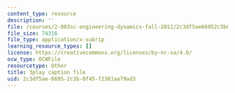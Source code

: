 ```yaml
---
content_type: resource
description: ''
file: /courses/2-003sc-engineering-dynamics-fall-2011/2c3df5ae66952c3b0f45f2381aa79ad3_QHTJK0v404U.srt
file_size: 74316
file_type: application/x-subrip
learning_resource_types: []
license: https://creativecommons.org/licenses/by-nc-sa/4.0/
ocw_type: OCWFile
resourcetype: Other
title: 3play caption file
uid: 2c3df5ae-6695-2c3b-0f45-f2381aa79ad3
---
```

